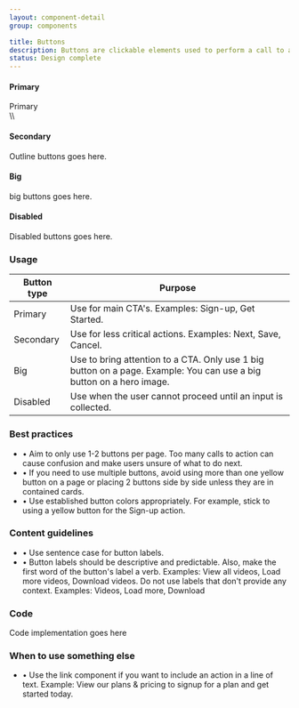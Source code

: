 ```yaml
---
layout: component-detail
group: components

title: Buttons
description: Buttons are clickable elements used to perform a call to action.
status: Design complete
---
```

#### Primary
<div class="c-storyblocks-btn">Primary</div>  
 \\

#### Secondary
Outline buttons goes here.

#### Big
big buttons goes here.

#### Disabled
Disabled buttons goes here.  

### Usage

| Button type     | Purpose                                                                          |
| --------------- |----------------------------------------------------------------------------------|
| Primary         | Use for main CTA's. Examples: Sign-up, Get Started.                                 |
| Secondary       | Use for less critical actions. Examples: Next, Save, Cancel.                |
| Big     | Use to bring attention to a CTA. Only use 1 big button on a page. Example: You can use a big button on a hero image.     |
| Disabled        | Use when the user cannot proceed until an input is collected.     |

### Best practices
  - • Aim to only use 1-2 buttons per page. Too many calls to action can cause confusion and make users unsure of what to do next.
  - • If you need to use multiple buttons, avoid using more than one yellow button on a page or placing 2 buttons side by side unless they are in contained cards.
  - • Use established button colors appropriately. For example, stick to using a yellow button for the Sign-up action.

### Content guidelines
  - • Use sentence case for button labels.
  - • Button labels should be descriptive and predictable. Also, make the first word of the button's label a verb. Examples: View all videos, Load more videos, Download videos. Do not use labels that don't provide any context. Examples: Videos, Load more, Download

### Code
Code implementation goes here

### When to use something else
  - • Use the link component if you want to include an action in a line of text. Example: View our plans & pricing to signup for a plan and get started today.
